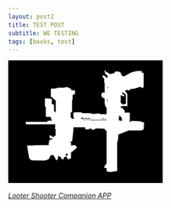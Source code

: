 ```yaml
---
layout: post2
title: TEST POST
subtitle: WE TESTING
tags: [books, test]
---
```


![BL3ICON.PNG](assets/img/lad/BL3ICON.png) 

[*Looter Shooter Companion APP*](https://hoodstrats.github.io/LAD)






